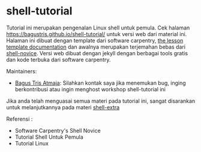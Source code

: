 shell-tutorial
============

Tutorial ini merupakan pengenalan Linux shell untuk pemula. Cek halaman <https://bagustris.github.io/shell-tutorial/> untuk versi web dari material ini. Halaman ini dibuat dengan template dari software carpentry, [the lesson template documentation][lesson-example] dan awalnya merupakan terjemahan bebas dari [shell-novice](https://swcarpentry.github.io/shell-extra/). Versi web dibuat dengan jekyll dengan berbagai tools gratis dan kode terbuka dari software carpentry.

Maintainers:

* [Bagus Tris Atmaja][bagustris]: Silahkan kontak saya jika menemukan bug, inging berkontribusi atau ingin menghost workshop shell-tutorial ini

[bagustris]: https://bagustris.tk
[lesson-example]: https://swcarpentry.github.io/lesson-example/

Jika anda telah menguasai semua materi pada tutorial ini, sangat disarankan untuk melanjutkannya pada materi [shell-extra](https://swcarpentry.github.io/shell-extra/)

Referensi :
- Software Carpentry's Shell Novice
- Tutorial Shell Untuk Pemula
- Tutorial Linux
